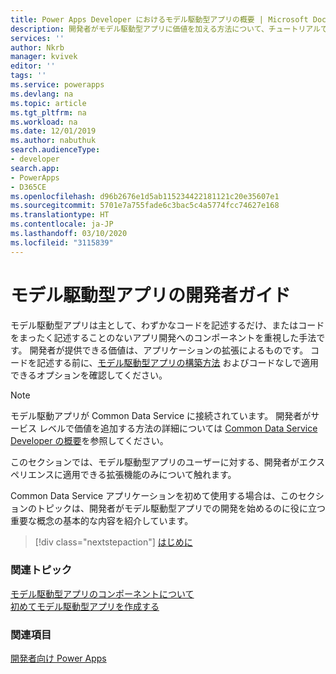 ```yaml
---
title: Power Apps Developer におけるモデル駆動型アプリの概要 | Microsoft Docs
description: 開発者がモデル駆動型アプリに価値を加える方法について、チュートリアルでは、Power Apps を使用するモデル駆動型アプリの開発者向けの手順を説明します。
services: ''
author: Nkrb
manager: kvivek
editor: ''
tags: ''
ms.service: powerapps
ms.devlang: na
ms.topic: article
ms.tgt_pltfrm: na
ms.workload: na
ms.date: 12/01/2019
ms.author: nabuthuk
search.audienceType:
- developer
search.app:
- PowerApps
- D365CE
ms.openlocfilehash: d96b2676e1d5ab115234422181121c20e35607e1
ms.sourcegitcommit: 5701e7a755fade6c3bac5c4a5774fcc74627e168
ms.translationtype: HT
ms.contentlocale: ja-JP
ms.lasthandoff: 03/10/2020
ms.locfileid: "3115839"
---
```

# <a name="model-driven-apps-developer-guide"></a>モデル駆動型アプリの開発者ガイド

モデル駆動型アプリは主として、わずかなコードを記述するだけ、またはコードをまったく記述することのないアプリ開発へのコンポーネントを重視した手法です。 開発者が提供できる価値は、アプリケーションの拡張によるものです。 コードを記述する前に、[モデル駆動型アプリの構築方法](/powerapps/maker/model-driven-apps/model-driven-app-components) およびコードなしで適用できるオプションを確認してください。

> [!NOTE]
> モデル駆動アプリが Common Data Service に接続されています。 開発者がサービス レベルで価値を追加する方法の詳細については [Common Data Service Developer の概要](../common-data-service/overview.md)を参照してください。
>
> このセクションでは、モデル駆動型アプリのユーザーに対する、開発者がエクスペリエンスに適用できる拡張機能のみについて触れます。 

Common Data Service アプリケーションを初めて使用する場合は、このセクションのトピックは、開発者がモデル駆動型アプリでの開発を始めるのに役に立つ重要な概念の基本的な内容を紹介しています。 

> [!div class="nextstepaction"]
> [はじめに](supported-customizations.md)

### <a name="related-topics"></a>関連トピック

[モデル駆動型アプリのコンポーネントについて](/powerapps/maker/model-driven-apps/model-driven-app-components)<br/>
[初めてモデル駆動型アプリを作成する](/powerapps/maker/model-driven-apps/build-first-model-driven-app)

### <a name="see-also"></a>関連項目

[開発者向け Power Apps](/powerapps/#pivot=home&panel=developer)
